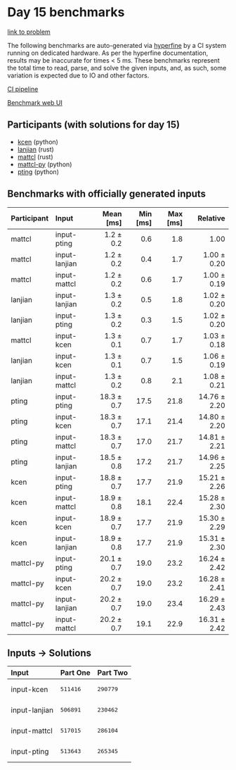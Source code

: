 # Day 15 benchmarks

[link to problem](https://adventofcode.com/2023/day/15)

The following benchmarks are auto-generated via
[hyperfine](https://github.com/sharkdp/hyperfine) by a CI system running on
dedicated hardware. As per the hyperfine documentation, results may be
inaccurate for times < 5 ms. These benchmarks represent the total time to read,
parse, and solve the given inputs, and, as such, some variation is expected due
to IO and other factors.

[CI pipeline](http://ci.papercode.net:8080/teams/main/pipelines/aoc2023)

[Benchmark web UI](https://aoc.ancalagon.black)


## Participants (with solutions for day 15)

- [kcen](https://github.com/kcen/aoc2023) (python)
- [lanjian](https://github.com/lanjian/aoc-2023) (rust)
- [mattcl](https://github.com/mattcl/aoc2023) (rust)
- [mattcl-py](https://github.com/mattcl/aoc2023-py) (python)
- [pting](https://github.com/pting/aoc2023) (python)


## Benchmarks with officially generated inputs

| Participant | Input | Mean [ms] | Min [ms] | Max [ms] | Relative |
|:---|:---|---:|---:|---:|---:|
| mattcl | input-pting | 1.2 ± 0.2 | 0.6 | 1.8 | 1.00 |
| mattcl | input-lanjian | 1.2 ± 0.2 | 0.4 | 1.7 | 1.00 ± 0.20 |
| mattcl | input-mattcl | 1.2 ± 0.2 | 0.6 | 1.7 | 1.00 ± 0.19 |
| lanjian | input-lanjian | 1.3 ± 0.2 | 0.5 | 1.8 | 1.02 ± 0.20 |
| lanjian | input-pting | 1.3 ± 0.2 | 0.3 | 1.5 | 1.02 ± 0.20 |
| mattcl | input-kcen | 1.3 ± 0.1 | 0.7 | 1.7 | 1.03 ± 0.18 |
| lanjian | input-kcen | 1.3 ± 0.1 | 0.7 | 1.5 | 1.06 ± 0.19 |
| lanjian | input-mattcl | 1.3 ± 0.2 | 0.8 | 2.1 | 1.08 ± 0.21 |
| pting | input-pting | 18.3 ± 0.7 | 17.5 | 21.8 | 14.76 ± 2.20 |
| pting | input-kcen | 18.3 ± 0.7 | 17.1 | 21.4 | 14.80 ± 2.20 |
| pting | input-mattcl | 18.3 ± 0.7 | 17.0 | 21.7 | 14.81 ± 2.21 |
| pting | input-lanjian | 18.5 ± 0.8 | 17.2 | 21.7 | 14.96 ± 2.25 |
| kcen | input-pting | 18.8 ± 0.7 | 17.7 | 21.9 | 15.21 ± 2.26 |
| kcen | input-mattcl | 18.9 ± 0.8 | 18.1 | 22.4 | 15.28 ± 2.30 |
| kcen | input-kcen | 18.9 ± 0.7 | 17.7 | 21.9 | 15.30 ± 2.29 |
| kcen | input-lanjian | 18.9 ± 0.8 | 17.7 | 21.9 | 15.31 ± 2.30 |
| mattcl-py | input-pting | 20.1 ± 0.7 | 19.0 | 23.2 | 16.24 ± 2.42 |
| mattcl-py | input-kcen | 20.2 ± 0.7 | 19.0 | 23.2 | 16.28 ± 2.41 |
| mattcl-py | input-lanjian | 20.2 ± 0.7 | 19.0 | 23.4 | 16.29 ± 2.43 |
| mattcl-py | input-mattcl | 20.2 ± 0.7 | 19.1 | 22.9 | 16.31 ± 2.42 |


## Inputs -> Solutions

| Input | Part One | Part Two |
|:---|:---|:---|
|input-kcen|<pre>511416</pre>|<pre>290779</pre>|
|input-lanjian|<pre>506891</pre>|<pre>230462</pre>|
|input-mattcl|<pre>517015</pre>|<pre>286104</pre>|
|input-pting|<pre>513643</pre>|<pre>265345</pre>|